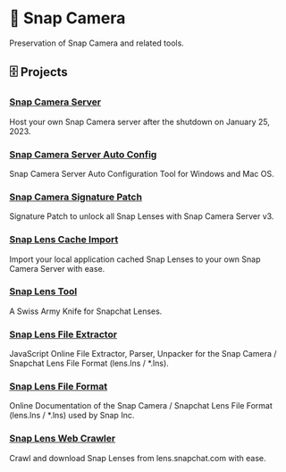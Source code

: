 # 👻 Snap Camera
Preservation of Snap Camera and related tools.

## 🗄️ Projects
### [Snap Camera Server](https://github.com/ptrumpis/snap-camera-server)
Host your own Snap Camera server after the shutdown on January 25, 2023. 

### [Snap Camera Server Auto Config](https://github.com/ptrumpis/snap-camera-server-auto-config)
Snap Camera Server Auto Configuration Tool for Windows and Mac OS.

### [Snap Camera Signature Patch](https://github.com/ptrumpis/snap-camera-signature-patch)
Signature Patch to unlock all Snap Lenses with Snap Camera Server v3.

### [Snap Lens Cache Import](https://github.com/ptrumpis/snap-lens-cache-import)
Import your local application cached Snap Lenses to your own Snap Camera Server with ease.

### [Snap Lens Tool](https://github.com/ptrumpis/snap-lens-tool)
A Swiss Army Knife for Snapchat Lenses.

### [Snap Lens File Extractor](https://github.com/ptrumpis/snap-lens-file-extractor)
JavaScript Online File Extractor, Parser, Unpacker for the Snap Camera / Snapchat Lens File Format (lens.lns / *.lns).

### [Snap Lens File Format](https://github.com/ptrumpis/snap-lens-file-format)
Online Documentation of the Snap Camera / Snapchat Lens File Format (lens.lns / *.lns) used by Snap Inc.

### [Snap Lens Web Crawler](https://github.com/ptrumpis/snap-lens-web-crawler)
Crawl and download Snap Lenses from lens.snapchat.com with ease.
